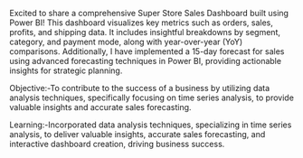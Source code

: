Excited to share a comprehensive Super Store Sales Dashboard built using Power BI! This dashboard visualizes key metrics such as orders, sales, profits, and shipping data.
It includes insightful breakdowns by segment, category, and payment mode, along with year-over-year (YoY) comparisons.
Additionally, 
I have implemented a 15-day forecast for sales using advanced forecasting techniques in Power BI, providing actionable insights for strategic planning.

Objective:-To contribute to the success of a business by utilizing data analysis techniques,
specifically focusing on time series analysis, to provide valuable insights and accurate sales forecasting.

Learning:-Incorporated data analysis techniques, specializing in time series analysis, to deliver valuable insights,
accurate sales forecasting, and interactive dashboard creation, driving business success.
